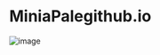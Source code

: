 # MiniaPalegithub.io
![image](https://user-images.githubusercontent.com/78634548/195296431-51c68947-77eb-4d25-94bd-abd3c2dca44e.png)
